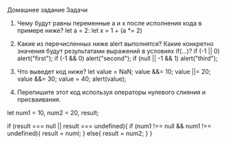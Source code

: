 Домашнее задание
Задачи

1) Чему будут равны переменные а и х после исполнения кода в примере ниже?
let a = 2:
let x = 1 + (a *= 2)

2) Какие из перечисленных ниже alert выполнятся? Какие конкретно значения будут результатами выражений в условиях if(...)?
if (-1 || 0) alert("first");
if (-1 && 0) alert("second");
if (null || -1 && 1) alert("third");

3) Что выведет код ниже?
let value = NaN;
value &&= 10;
value ||= 20;
value &&= 30;
value = 40;
alert(value);

4) Перепишите этот код используя операторы нулевого слияния и присваивания.

let num1 = 10, num2 = 20, result;

if (result === null || result === undefined){ 
    if (num1 !== null && num1 !== undefined){
        result = numl;
    } else{
        result = num2;
    }
}
